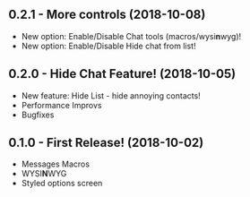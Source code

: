 ## 0.2.1 - More controls (2018-10-08)
  * New option: Enable/Disable Chat tools (macros/wysi**n**wyg)!
  * New option: Enable/Disable Hide chat from list!

## 0.2.0 - Hide Chat Feature! (2018-10-05)
  * New feature: Hide List - hide annoying contacts!
  * Performance Improvs
  * Bugfixes

## 0.1.0 - First Release! (2018-10-02)
  * Messages Macros
  * WYSI**N**WYG
  * Styled options screen
